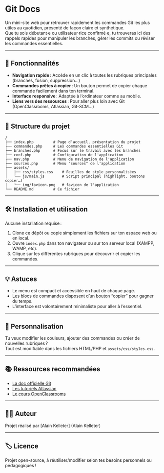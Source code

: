 # Git Docs

Un mini-site web pour retrouver rapidement les commandes Git les plus utiles au quotidien, présenté de façon claire et synthétique.  
Que tu sois débutant·e ou utilisateur·rice confirmé·e, tu trouveras ici des rappels rapides pour manipuler les branches, gérer les commits ou réviser les commandes essentielles.

---

## 🚀 Fonctionnalités

- **Navigation rapide** : Accède en un clic à toutes les rubriques principales (branches, fusion, suppression…)
- **Commandes prêtes à copier** : Un bouton permet de copier chaque commande facilement dans ton terminal.
- **Interface responsive** : Adaptée à l’ordinateur comme au mobile.
- **Liens vers des ressources** : Pour aller plus loin avec Git (OpenClassrooms, Atlassian, Git-SCM…)

---

## 📂 Structure du projet

```
/
├── index.php         # Page d’accueil, présentation du projet
├── commandes.php     # Les commandes essentielles Git
├── branches.php      # Focus sur le travail avec les branches
├── conf.php          # Configuration de l'application
├── nav.php           # Menu de navigation de l'application
├── sources.php       # Menu "sources" de l'application
├── assets/
│   ├── css/styles.css    # Feuilles de style personnalisées
│   └── js/main.js        # Script principal (highlight, boutons copier…)
|   └── img/favicon.png   # favicon de l'application
└── README.md         # Ce fichier
```

---

## 🛠️ Installation et utilisation

Aucune installation requise :  
1. Clone ce dépôt ou copie simplement les fichiers sur ton espace web ou en local.
2. Ouvre `index.php` dans ton navigateur ou sur ton serveur local (XAMPP, WAMP, etc).
3. Clique sur les différentes rubriques pour découvrir et copier les commandes.

---

## 💡 Astuces

- Le menu est compact et accessible en haut de chaque page.
- Les blocs de commandes disposent d’un bouton “copier” pour gagner du temps.
- L’interface est volontairement minimaliste pour aller à l’essentiel.

---

## 🎨 Personnalisation

Tu veux modifier les couleurs, ajouter des commandes ou créer de nouvelles rubriques ?  
Tout est modifiable dans les fichiers HTML/PHP et `assets/css/styles.css`.

---

## 📚 Ressources recommandées

- [La doc officielle Git](https://git-scm.com/book/fr/v2)
- [Les tutoriels Atlassian](https://www.atlassian.com/fr/git/tutorials)
- [Le cours OpenClassrooms](https://openclassrooms.com/fr/courses/7162856-gerez-du-code-avec-git-et-github)

---

## 🧑‍💻 Auteur

Projet réalisé par [Alain Kelleter] (Alain Kelleter)

---

## 🏷️ Licence

Projet open-source, à réutiliser/modifier selon tes besoins personnels ou pédagogiques !

